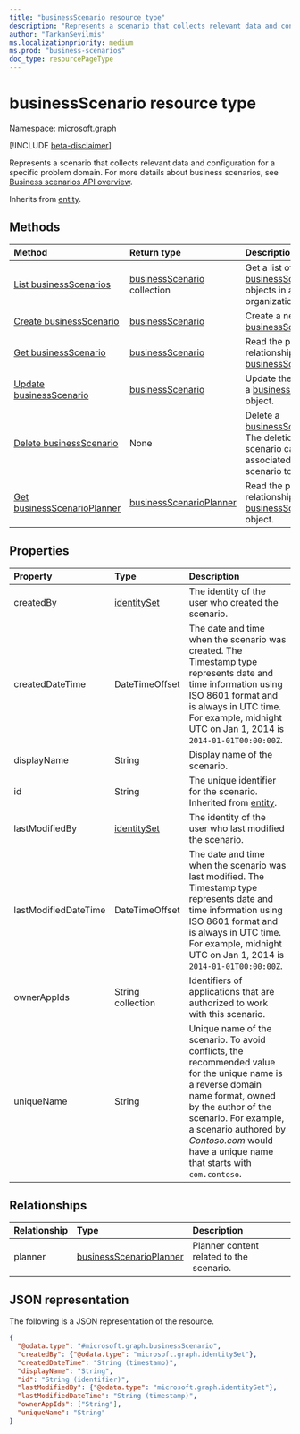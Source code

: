 ```yaml
---
title: "businessScenario resource type"
description: "Represents a scenario that collects relevant data and configuration for a specific problem domain."
author: "TarkanSevilmis"
ms.localizationpriority: medium
ms.prod: "business-scenarios"
doc_type: resourcePageType
---
```


# businessScenario resource type

Namespace: microsoft.graph

[!INCLUDE [beta-disclaimer](../../includes/beta-disclaimer.md)]

Represents a scenario that collects relevant data and configuration for a specific problem domain. For more details about business scenarios, see [Business scenarios API overview](/graph/businessscenarios-concept-overview).

Inherits from [entity](../resources/entity.md).

## Methods

|Method|Return type|Description|
|:---|:---|:---|
|[List businessScenarios](../api/solutionsroot-list-businessscenarios.md)|[businessScenario](../resources/businessscenario.md) collection|Get a list of all [businessScenario](../resources/businessscenario.md) objects in an organization.|
|[Create businessScenario](../api/solutionsroot-post-businessscenarios.md)|[businessScenario](../resources/businessscenario.md)|Create a new [businessScenario](../resources/businessscenario.md) object.|
|[Get businessScenario](../api/businessscenario-get.md)|[businessScenario](../resources/businessscenario.md)|Read the properties and relationships of a [businessScenario](../resources/businessscenario.md) object.|
|[Update businessScenario](../api/businessscenario-update.md)|[businessScenario](../resources/businessscenario.md)|Update the properties of a [businessScenario](../resources/businessscenario.md) object.|
|[Delete businessScenario](../api/solutionsroot-delete-businessscenarios.md)|None|Delete a [businessScenario](../resources/businessscenario.md) object. The deletion of a scenario causes all data associated with the scenario to be deleted.|
|[Get businessScenarioPlanner](../api/businessscenarioplanner-get.md)|[businessScenarioPlanner](../resources/businessscenarioplanner.md)|Read the properties and relationships of a [businessScenarioPlanner](../resources/businessscenarioplanner.md) object.|

## Properties

|Property|Type|Description|
|:---|:---|:---|
|createdBy|[identitySet](../resources/identityset.md)|The identity of the user who created the scenario.|
|createdDateTime|DateTimeOffset|The date and time when the scenario was created. The Timestamp type represents date and time information using ISO 8601 format and is always in UTC time. For example, midnight UTC on Jan 1, 2014 is `2014-01-01T00:00:00Z`.|
|displayName|String|Display name of the scenario.|
|id|String|The unique identifier for the scenario. Inherited from [entity](../resources/entity.md).|
|lastModifiedBy|[identitySet](../resources/identityset.md)|The identity of the user who last modified the scenario.|
|lastModifiedDateTime|DateTimeOffset|The date and time when the scenario was last modified. The Timestamp type represents date and time information using ISO 8601 format and is always in UTC time. For example, midnight UTC on Jan 1, 2014 is `2014-01-01T00:00:00Z`.|
|ownerAppIds|String collection|Identifiers of applications that are authorized to work with this scenario.|
|uniqueName|String|Unique name of the scenario. To avoid conflicts, the recommended value for the unique name is a reverse domain name format, owned by the author of the scenario. For example, a scenario authored by *Contoso.com* would have a unique name that starts with `com.contoso`.|

## Relationships

|Relationship|Type|Description|
|:---|:---|:---|
|planner|[businessScenarioPlanner](../resources/businessscenarioplanner.md)|Planner content related to the scenario.|

## JSON representation

The following is a JSON representation of the resource.
<!-- {
  "blockType": "resource",
  "keyProperty": "id",
  "@odata.type": "microsoft.graph.businessScenario",
  "baseType": "microsoft.graph.entity",
  "openType": false
}
-->
``` json
{
  "@odata.type": "#microsoft.graph.businessScenario",
  "createdBy": {"@odata.type": "microsoft.graph.identitySet"},
  "createdDateTime": "String (timestamp)",
  "displayName": "String",
  "id": "String (identifier)",
  "lastModifiedBy": {"@odata.type": "microsoft.graph.identitySet"},
  "lastModifiedDateTime": "String (timestamp)",
  "ownerAppIds": ["String"],
  "uniqueName": "String"
}
```
